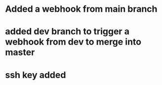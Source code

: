 
# Added a webhook from main branch
# added dev branch to trigger a webhook from dev to merge into master
# ssh key added
